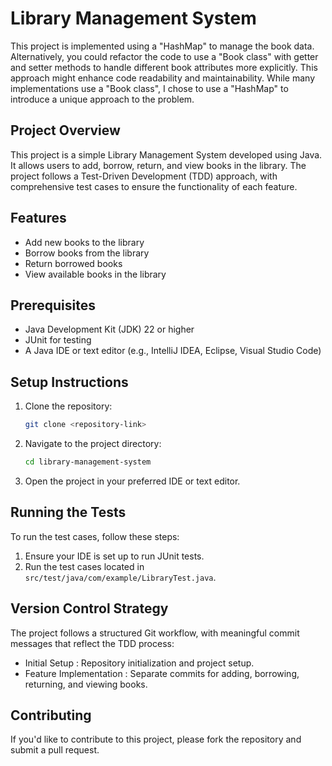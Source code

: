 # Library Management System

This project is implemented using a "HashMap" to manage the book data. Alternatively, you could refactor the code to use a "Book class" with getter and setter methods to handle different book attributes more explicitly. This approach might enhance code readability and maintainability. While many implementations use a "Book class", I chose to use a "HashMap" to introduce a unique approach to the problem.

## Project Overview

This project is a simple Library Management System developed using Java. It allows users to add, borrow, return, and view books in the library. The project follows a Test-Driven Development (TDD) approach, with comprehensive test cases to ensure the functionality of each feature.

## Features

- Add new books to the library
- Borrow books from the library
- Return borrowed books
- View available books in the library

## Prerequisites

- Java Development Kit (JDK) 22 or higher
- JUnit for testing
- A Java IDE or text editor (e.g., IntelliJ IDEA, Eclipse, Visual Studio Code)

## Setup Instructions

1. Clone the repository:
    ```bash
    git clone <repository-link>
    ```
2. Navigate to the project directory:
    ```bash
    cd library-management-system
    ```
3. Open the project in your preferred IDE or text editor.

## Running the Tests

To run the test cases, follow these steps:

1. Ensure your IDE is set up to run JUnit tests.
2. Run the test cases located in `src/test/java/com/example/LibraryTest.java`.

## Version Control Strategy

The project follows a structured Git workflow, with meaningful commit messages that reflect the TDD process:

- Initial Setup : Repository initialization and project setup.
- Feature Implementation : Separate commits for adding, borrowing, returning, and viewing books.

## Contributing

If you'd like to contribute to this project, please fork the repository and submit a pull request. 